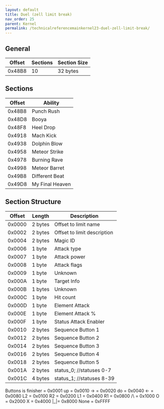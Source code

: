 ```yaml
---
layout: default
title: Duel (zell limit break)
nav_order: 25
parent: Kernel
permalink: /technicalreferencemainkernel23-duel-zell-limit-break/
---
```


## General

| Offset | Sections | Section Size |
|--------|----------|--------------|
| 0x48B8 | 10       | 32 bytes     |

## Sections

| Offset | Ability         |
|--------|-----------------|
| 0x48B8 | Punch Rush      |
| 0x48D8 | Booya           |
| 0x48F8 | Heel Drop       |
| 0x4918 | Mach Kick       |
| 0x4938 | Dolphin Blow    |
| 0x4958 | Meteor Strike   |
| 0x4978 | Burning Rave    |
| 0x4998 | Meteor Barret   |
| 0x49B8 | Different Beat  |
| 0x49D8 | My Final Heaven |

## Section Structure

| Offset | Length  | Description                 |
|--------|---------|-----------------------------|
| 0x0000 | 2 bytes | Offset to limit name        |
| 0x0002 | 2 bytes | Offset to limit description |
| 0x0004 | 2 bytes | Magic ID                    |
| 0x0006 | 1 byte  | Attack type                 |
| 0x0007 | 1 byte  | Attack power                |
| 0x0008 | 1 byte  | Attack flags                |
| 0x0009 | 1 byte  | Unknown                     |
| 0x000A | 1 byte  | Target Info                 |
| 0x000B | 1 bytes | Unknown                     |
| 0x000C | 1 byte  | Hit count                   |
| 0x000D | 1 byte  | Element Attack              |
| 0x000E | 1 byte  | Element Attack %            |
| 0x000F | 1 byte  | Status Attack Enabler       |
| 0x0010 | 2 bytes | Sequence Button 1           |
| 0x0012 | 2 bytes | Sequence Button 2           |
| 0x0014 | 2 bytes | Sequence Button 3           |
| 0x0016 | 2 bytes | Sequence Button 4           |
| 0x0018 | 2 bytes | Sequence Button 5           |
| 0x001A | 2 bytes | status_0; //statuses 0-7    |
| 0x001C | 4 bytes | status_1; //statuses 8-39   |

Buttons
is finisher = 0x0001
up = 0x0010
-> = 0x0020
do = 0x0040
<- = 0x0080
L2 = 0x0100
R2 = 0x0200
L1 = 0x0400
R1 = 0x0800
/\ = 0x1000
O = 0x2000
X = 0x4000
|_|= 0x8000
None = 0xFFFF